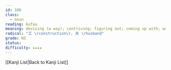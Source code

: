 ```yaml
---
id: 106
class:
  - noun
reading: kufuu
meaning: devising (a way); contriving; figuring out; coming up with; working out; inventing
radical: "工 \rconstruction\r, 夫 \rhusband"
grade: N3
status:
difficulty: ★★★★
---
```

[[Kanji List|Back to Kanji List]]